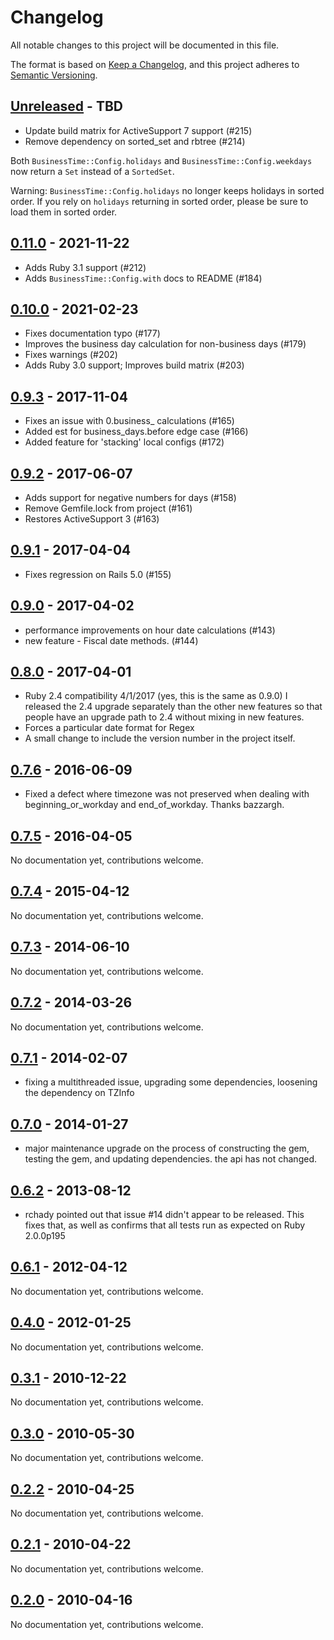# Changelog

All notable changes to this project will be documented in this file.

The format is based on [Keep a Changelog](https://keepachangelog.com//), and this project adheres to [Semantic Versioning](https://semver.org/).

## [Unreleased] - TBD

- Update build matrix for ActiveSupport 7 support (#215)
- Remove dependency on sorted_set and rbtree (#214)

Both `BusinessTime::Config.holidays` and `BusinessTime::Config.weekdays` now
return a `Set` instead of a `SortedSet`.

Warning: `BusinessTime::Config.holidays` no longer keeps holidays in sorted
order. If you rely on `holidays` returning in sorted order, please be sure to
load them in sorted order.

## [0.11.0] - 2021-11-22

- Adds Ruby 3.1 support (#212)
- Adds `BusinessTime::Config.with` docs to README (#184)

## [0.10.0] - 2021-02-23

- Fixes documentation typo (#177)
- Improves the business day calculation for non-business days (#179)
- Fixes warnings (#202)
- Adds Ruby 3.0 support; Improves build matrix (#203)

## [0.9.3] - 2017-11-04

- Fixes an issue with 0.business_<x> calculations (#165)
- Added est for business_days.before edge case (#166)
- Added feature for 'stacking' local configs (#172)

## [0.9.2] - 2017-06-07

- Adds support for negative numbers for days (#158)
- Remove Gemfile.lock from project (#161)
- Restores ActiveSupport 3 (#163)

## [0.9.1] - 2017-04-04

- Fixes regression on Rails 5.0 (#155)

## [0.9.0] - 2017-04-02

- performance improvements on hour date calculations (#143)
- new feature - Fiscal date methods. (#144)

## [0.8.0] - 2017-04-01

- Ruby 2.4 compatibility 4/1/2017 (yes, this is the same as 0.9.0)
  I released the 2.4 upgrade separately than the other new features
  so that people have an upgrade path to 2.4 without mixing in new
  features.
- Forces a particular date format for Regex
- A small change to include the version number in the project itself.

## [0.7.6] - 2016-06-09

- Fixed a defect where timezone was not preserved when dealing with
  beginning_or_workday and end_of_workday. Thanks bazzargh.

## [0.7.5] - 2016-04-05

No documentation yet, contributions welcome.

## [0.7.4] - 2015-04-12

No documentation yet, contributions welcome.

## [0.7.3] - 2014-06-10

No documentation yet, contributions welcome.

## [0.7.2] - 2014-03-26

No documentation yet, contributions welcome.

## [0.7.1] - 2014-02-07

- fixing a multithreaded issue, upgrading some dependencies, loosening the
  dependency on TZInfo

## [0.7.0] - 2014-01-27

- major maintenance upgrade on the process of constructing the gem, testing
  the gem, and updating dependencies. the api has not changed.

## [0.6.2] - 2013-08-12

- rchady pointed out that issue #14 didn't appear to be released.  This fixes
  that, as well as confirms that all tests run as expected on Ruby 2.0.0p195

## [0.6.1] - 2012-04-12

No documentation yet, contributions welcome.

## [0.4.0] - 2012-01-25

No documentation yet, contributions welcome.

## [0.3.1] - 2010-12-22

No documentation yet, contributions welcome.

## [0.3.0] - 2010-05-30

No documentation yet, contributions welcome.

## [0.2.2] - 2010-04-25

No documentation yet, contributions welcome.

## [0.2.1] - 2010-04-22

No documentation yet, contributions welcome.

## [0.2.0] - 2010-04-16

No documentation yet, contributions welcome.

[Unreleased]: https://github.com/bokmann/business_time/compare/v0.11.0..HEAD
[0.11.0]: https://github.com/bokmann/business_time/compare/v0.10.0..v0.11.0
[0.10.0]: https://github.com/bokmann/business_time/compare/v0.9.3..v0.10.0
[0.9.3]: https://github.com/bokmann/business_time/compare/v0.9.2..v0.9.3
[0.9.2]: https://github.com/bokmann/business_time/compare/v0.9.1..v0.9.2
[0.9.1]: https://github.com/bokmann/business_time/compare/v0.9.0..v0.9.1
[0.9.0]: https://github.com/bokmann/business_time/compare/v0.8.0..v0.9.0
[0.8.0]: https://github.com/bokmann/business_time/compare/v0.7.6..v0.8.0
[0.7.6]: https://github.com/bokmann/business_time/compare/v0.7.5..v0.7.6
[0.7.5]: https://github.com/bokmann/business_time/compare/v0.7.4..v0.7.5
[0.7.4]: https://github.com/bokmann/business_time/compare/v0.7.3..v0.7.4
[0.7.3]: https://github.com/bokmann/business_time/compare/v0.7.2..v0.7.3
[0.7.2]: https://github.com/bokmann/business_time/compare/v0.7.1..v0.7.2
[0.7.1]: https://github.com/bokmann/business_time/compare/v0.7.0..v0.7.1
[0.7.0]: https://github.com/bokmann/business_time/compare/v0.6.2..v0.7.0
[0.6.2]: https://github.com/bokmann/business_time/compare/v0.6.1..v0.6.2
[0.6.1]: https://github.com/bokmann/business_time/compare/v0.4.0..v0.6.1
[0.4.0]: https://github.com/bokmann/business_time/compare/v0.3.1..v0.4.0
[0.3.1]: https://github.com/bokmann/business_time/compare/v0.3.0..v0.3.1
[0.3.0]: https://github.com/bokmann/business_time/compare/v0.2.2..v0.3.0
[0.2.2]: https://github.com/bokmann/business_time/compare/v0.2.1..v0.2.2
[0.2.1]: https://github.com/bokmann/business_time/compare/v0.2.0..v0.2.1
[0.2.0]: https://github.com/bokmann/business_time/compare/c71a80f..v0.2.0
